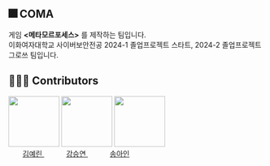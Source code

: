 ## 🎆 COMA

게임 **<메타모르포세스>** 를 제작하는 팀입니다.   
이화여자대학교 사이버보안전공 2024-1 졸업프로젝트 스타트, 2024-2 졸업프로젝트 그로쓰 팀입니다.

## 👨‍👧‍👧 Contributors

<img src="https://github.com/E-CyberGame/.github/assets/131231117/07d8ee41-d47d-442c-8457-aa738853eadd" width = "100" height = "100">
<img src="https://github.com/E-CyberGame/.github/assets/131231117/3953736e-dbdb-40fd-a68b-d039bf3ab4be" width = "100" height = "100">
<img src="https://github.com/E-CyberGame/.github/assets/131231117/8f2400fc-4995-4a5f-8d1a-4d54721c7afc" width = "100" height = "100"><br>
&nbsp&nbsp&nbsp&nbsp&nbsp&nbsp
<A href="https://github.com/yrinkin"> 김예린 </A> &nbsp&nbsp&nbsp&nbsp&nbsp&nbsp&nbsp&nbsp&nbsp&nbsp
<A href="https://github.com/SYEON10"> 강승연 </A> &nbsp&nbsp&nbsp&nbsp&nbsp&nbsp&nbsp&nbsp&nbsp&nbsp
<A href="https://github.com/Songein"> 송아인 </A>
